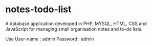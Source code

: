 # notes-todo-list
A database application developed in PHP, MYSQL, HTML, CSS and JavaScript for managing small organisation notes and to-do lists.

Use User-name : admin
Password : admin
